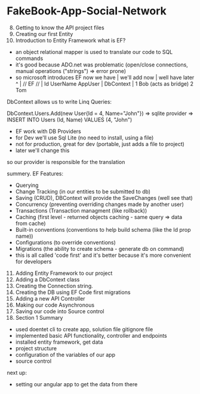 # FakeBook-App-Social-Network
8. Getting to know the API project files
9. Creating our first Entity
10. Introduction to Entity Framework what is EF?

  * an object relational mapper is used to translate our code to SQL commands
  * it's good because ADO.net was problematic (open/close connections, manual operations ("strings") => error prone)
  * so microsoft introduces EF
  now we have | we'll add now | well have later ^ | // EF // | Id UserName AppUser | DbContext | 1 Bob (acts as bridge) 2 Tom

DbContext allows us to write Linq Queries:

DbContext.Users.Add(new User{Id = 4, Name="John"}) => sqlite provider => INSERT INTO Users (Id, Name) VALUES (4, "John")

  * EF work with DB Providers
  * for Dev we'll use Sql Lite (no need to install, using a file)
  * not for production, great for dev (portable, just adds a file to project)
  * later we'll change this

so our provider is responsible for the translation

summery. EF Features:

 * Querying
 * Change Tracking (in our entities to be submitted to db)
 * Saving (CRUD), DBContext will provide the SaveChanges (well see that)
 * Concurrency (preventing overriding changes made by another user)
 * Transactions (Transaction managment (like rollback))
 * Caching (first level - returned objects caching - same query => data from cache)
 * Built-in conventions (conventions to help build schema (like the Id prop name))
 * Configurations (to override conventions)
 * Migrations (the ability to create schema - generate db on command)
 * this is all called 'code first' and it's better because it's more convenient for developers

11. Adding Entity Framework to our project
12. Adding a DbContext class
13. Creating the Connection string.
14. Creating the DB using EF Code first migrations
15. Adding a new API Controller
16. Making our code Asynchronous
17. Saving our code into Source control
18. Section 1 Summary

 * used doentet cli to create app, solution file gitignore file
 * implemented basic API functionality, controller and endpoints
 * installed entity framework, get data
 * project structure
 * configuration of the variables of our app
 * source control

next up:

 * setting our angular app to get the data from there